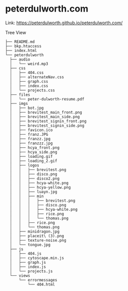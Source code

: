 # peterdulworth.com

Link: https://peterdulworth.github.io/peterdulworth.com/

Tree View

    ├── README.md
    ├── bkp.htaccess
    ├── index.html
    └── peterdulworth
      ├── audio
      │   └── weird.mp3
      ├── css
      │   ├── 404.css
      │   ├── alternateNav.css
      │   ├── graph.css
      │   ├── index.css
      │   └── projects.css
      ├── files
      │   └── peter-dulworth-resume.pdf
      ├── imgs
      │   ├── bot.jpg
      │   ├── brevitest_main_front.png
      │   ├── brevitest_main_side.png
      │   ├── brevitest_signin_front.png
      │   ├── brevitest_signin_side.png
      │   ├── favicon.ico
      │   ├── franz.JPG
      │   ├── franzz.jpg
      │   ├── franzzz.jpg
      │   ├── hcya_front.png
      │   ├── hcya_side.png
      │   ├── loading.gif
      │   ├── loading_2.gif
      │   ├── logos
      │   │   ├── brevitest.png
      │   │   ├── disco.png
      │   │   ├── disco2.png
      │   │   ├── hcya-white.png
      │   │   ├── hcya-yellow.png
      │   │   ├── luayn.jpg
      │   │   ├── min
      │   │   │   ├── brevitest.png
      │   │   │   ├── disco.png
      │   │   │   ├── hcya-white.png
      │   │   │   ├── rice.png
      │   │   │   └── thomas.png
      │   │   ├── rice.png
      │   │   └── thomas.png
      │   ├── minidragon.jpg
      │   ├── placeit\ (3).png
      │   ├── texture-noise.png
      │   └── tongue.jpg
      ├── js
      │   ├── 404.js
      │   ├── cytoscape.min.js
      │   ├── graph.js
      │   ├── index.js
      │   └── projects.js
      └── views
          └── errormessages
              └── 404.html
